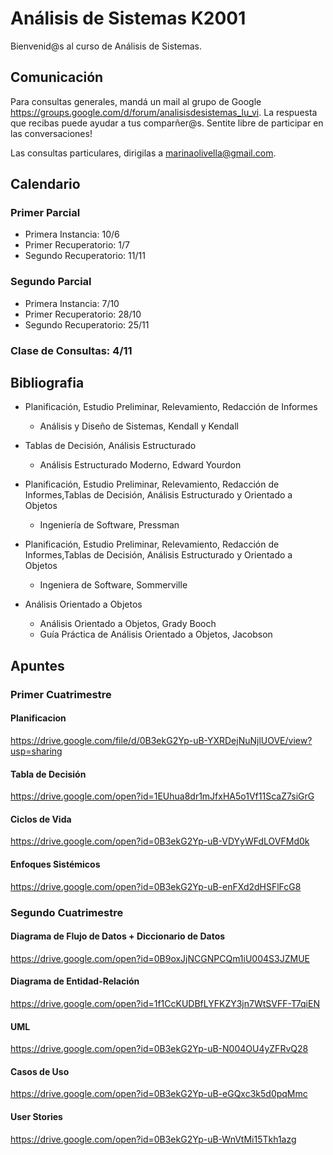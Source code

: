 # Análisis de Sistemas K2001

Bienvenid@s al curso de Análisis de Sistemas.

## Comunicación
Para consultas generales, mandá un mail al grupo de Google <https://groups.google.com/d/forum/analisisdesistemas_lu_vi>. La respuesta que recibas puede ayudar a tus comparñer@s. Sentite libre de participar en las conversaciones!

Las consultas particulares, dirigilas a <marinaolivella@gmail.com>.

## Calendario
### Primer Parcial
* Primera Instancia: 10/6
* Primer Recuperatorio: 1/7
* Segundo Recuperatorio: 11/11

### Segundo Parcial
* Primera Instancia: 7/10
* Primer Recuperatorio: 28/10
* Segundo Recuperatorio: 25/11

### Clase de Consultas: 4/11

## Bibliografia
* Planificación, Estudio Preliminar, Relevamiento, Redacción de Informes
    - Análisis y Diseño de Sistemas, Kendall y Kendall

* Tablas de Decisión, Análisis Estructurado
     - Análisis Estructurado Moderno, Edward Yourdon
     
* Planificación, Estudio Preliminar, Relevamiento, Redacción de Informes,Tablas de Decisión, Análisis Estructurado y  Orientado a Objetos
  - Ingeniería de Software, Pressman
  
* Planificación, Estudio Preliminar, Relevamiento, Redacción de Informes,Tablas de Decisión, Análisis Estructurado y Orientado a Objetos
  - Ingeniera de Software, Sommerville
 
* Análisis Orientado a Objetos
  + Análisis Orientado a Objetos, Grady Booch
  + Guía Práctica de Análisis Orientado a Objetos, Jacobson

## Apuntes

### Primer Cuatrimestre 

#### Planificacion
<https://drive.google.com/file/d/0B3ekG2Yp-uB-YXRDejNuNjlUOVE/view?usp=sharing>

#### Tabla de Decisión
<https://drive.google.com/open?id=1EUhua8dr1mJfxHA5o1Vf11ScaZ7siGrG>

#### Ciclos de Vida
<https://drive.google.com/open?id=0B3ekG2Yp-uB-VDYyWFdLOVFMd0k>

#### Enfoques Sistémicos
<https://drive.google.com/open?id=0B3ekG2Yp-uB-enFXd2dHSFlFcG8>

### Segundo Cuatrimestre 

#### Diagrama de Flujo de Datos + Diccionario de Datos
<https://drive.google.com/open?id=0B9oxJjNCGNPCQm1iU004S3JZMUE>

#### Diagrama de Entidad-Relación
<https://drive.google.com/open?id=1f1CcKUDBfLYFKZY3jn7WtSVFF-T7qiEN>

#### UML
<https://drive.google.com/open?id=0B3ekG2Yp-uB-N004OU4yZFRvQ28>

#### Casos de Uso
<https://drive.google.com/open?id=0B3ekG2Yp-uB-eGQxc3k5d0pqMmc>

#### User Stories
<https://drive.google.com/open?id=0B3ekG2Yp-uB-WnVtMi15Tkh1azg>


